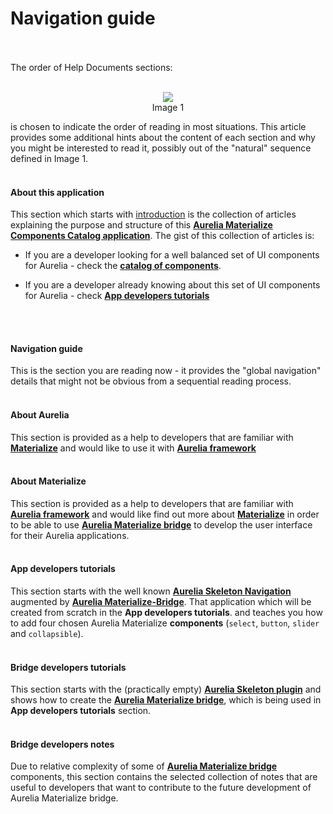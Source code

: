 # Navigation guide

<br>
<br>
The order of Help Documents sections:
<br><br>

<p align=center>
  <img src="http://i.imgur.com/481rnTM.png" class="responsive-img"></img>
<br>
  Image 1
</p>

is chosen to indicate the order of reading in most situations. This article provides some additional hints about the content of each section and why you might be interested to read it, possibly out of the "natural" sequence defined in Image 1.
<br><br>

#### About this application

This section which starts with [introduction](./introduction.md) is the collection of articles explaining the purpose and structure of this **[Aurelia Materialize Components Catalog application](http://aurelia-ui-toolkits.github.io/demo-materialize/)**. The gist of this collection of articles is:

* If you are a developer looking for a well balanced set of UI components for Aurelia - check the **[catalog of components](http://aurelia-ui-toolkits.github.io/demo-materialize/#/project-status)**.

* If you are a developer already knowing about this set of UI components for Aurelia - check **[App developers tutorials](../app_developers_tutorial/introduction.md)**

<br><br>

#### Navigation guide

This is the section you are reading now - it provides the "global navigation" details that might not be obvious from a sequential reading process.
<br><br>

#### About Aurelia

This section is provided as a help to developers that are familiar with **[Materialize](http://materializecss.com/)** and would like to use it with **[Aurelia framework](http://aurelia.io/)**
<br><br>

#### About Materialize

This section is provided as a help to developers that are familiar with **[Aurelia framework](http://aurelia.io/)** and would like find out more about **[Materialize](http://materializecss.com/)** in order to be able to use **[Aurelia Materialize bridge](https://github.com/aurelia-ui-toolkits/aurelia-materialize-bridge)** to develop the user interface for their Aurelia applications.
<br><br>

#### App developers tutorials

This section starts with the well known **[Aurelia Skeleton Navigation](https://github.com/aurelia/skeleton-navigation/tree/master/)** augmented by **[Aurelia Materialize-Bridge](https://github.com/aurelia-ui-toolkits/materialize-app-developers-tutorial)**. That application which will be created from scratch in the **App developers tutorials**. and teaches you how to add four chosen Aurelia Materialize **components** (`select`, `button`, `slider` and `collapsible`).
<br><br>

#### Bridge developers tutorials

This section starts with the (practically empty) **[Aurelia Skeleton plugin](https://github.com/aurelia/skeleton-plugin)** and shows how to create the **[Aurelia Materialize bridge](https://github.com/aurelia-ui-toolkits/materialize-app-developers-tutorial)**, which is being used in **App developers tutorials** section.
<br><br>

#### Bridge developers notes

Due to relative complexity of some of **[Aurelia Materialize bridge](https://github.com/aurelia-ui-toolkits/aurelia-materialize-bridge)** components, this section contains the selected collection of notes that are useful to developers that want to contribute to the future development of Aurelia Materialize bridge.
<br><br>

